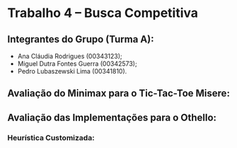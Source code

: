 # Trabalho 4 – Busca Competitiva

## Integrantes do Grupo (Turma A):

- Ana Cláudia Rodrigues (00343123);
- Miguel Dutra Fontes Guerra (00342573);
- Pedro Lubaszewski Lima (00341810).

## Avaliação do Minimax para o Tic-Tac-Toe Misere:

<!-- 
    Colocar aqui um relatório do desempenho da implementação do Minimax para o Tic-Tac-Toe Misere. Além disso, responder:
    (i)   O minimax sempre ganha ou empata jogando contra o randomplayer?
    (ii)  O minimax sempre empata consigo mesmo?
    (iii) O minimax não perde para você quando você usa a sua melhor estratégia?
-->

## Avaliação das Implementações para o Othello:

### Heurística Customizada:

<!--
    Explicar como funciona e como foi elaborada a heurística customizada. Se foi consultada alguma fonte (site, livro, ...),
    referenciar aqui e explicar como que foi utilizado o conteúdo da referência (foi implementado exatamente como a referência,
    foi a inspiração para a implementação, foi uma combinação dessa e mais alguma outra referência, etc.).
-->
